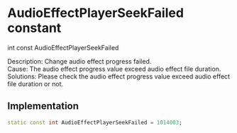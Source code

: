 


# AudioEffectPlayerSeekFailed constant







int const AudioEffectPlayerSeekFailed
  




<p>Description: Change audio effect progress failed. <br>Cause: The audio effect progress value exceed audio effect file duration. <br> Solutions: Please check the audio effect progress value exceed audio effect file duration or not.</p>



## Implementation

```dart
static const int AudioEffectPlayerSeekFailed = 1014003;
```







